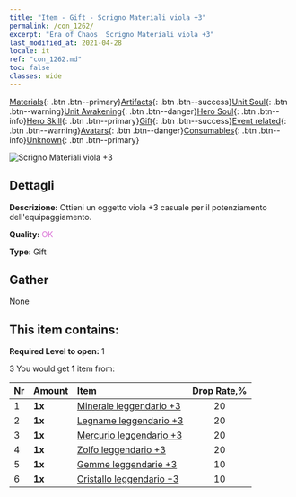 ```yaml
---
title: "Item - Gift - Scrigno Materiali viola +3"
permalink: /con_1262/
excerpt: "Era of Chaos  Scrigno Materiali viola +3"
last_modified_at: 2021-04-28
locale: it
ref: "con_1262.md"
toc: false
classes: wide
---
```

 [Materials](/ItemsIT/){: .btn .btn--primary}[Artifacts](/ItemsIT/Artifacts/){: .btn .btn--success}[Unit Soul](/ItemsIT/UnitSoul/){: .btn .btn--warning}[Unit Awakening](/ItemsIT/UnitAwakening/){: .btn .btn--danger}[Hero Soul](/ItemsIT/HeroSoul/){: .btn .btn--info}[Hero Skill](/ItemsIT/HeroSkill/){: .btn .btn--primary}[Gift](/ItemsIT/Gift/){: .btn .btn--success}[Event related](/ItemsIT/Events/){: .btn .btn--warning}[Avatars](/ItemsIT/Avatars/){: .btn .btn--danger}[Consumables](/ItemsIT/Consumables/){: .btn .btn--info}[Unknown](/ItemsIT/Unknown/){: .btn .btn--primary}

 ![Scrigno Materiali viola +3](/images/t/i_304002.png)

## Dettagli
 **Descrizione:** Ottieni un oggetto viola +3 casuale per il potenziamento dell'equipaggiamento.

 **Quality:** <span style="color: #DA70D6">OK</span>

 **Type:** Gift

## Gather

  None

## This item contains:

 **Required Level to open:** 1

 3 You would get **1** item  from:

  | Nr | Amount |     Item    | Drop Rate,% |
  |:---|:-------|:------------|:---------:|
  | 1 |  **1x** | [Minerale leggendario +3](/ItemsIT/mat_54/) | 20 | 
  | 2 |  **1x** | [Legname leggendario +3](/ItemsIT/mat_55/) | 20 | 
  | 3 |  **1x** | [Mercurio leggendario +3](/ItemsIT/mat_56/) | 20 | 
  | 4 |  **1x** | [Zolfo leggendario +3](/ItemsIT/mat_57/) | 20 | 
  | 5 |  **1x** | [Gemme leggendarie +3](/ItemsIT/mat_58/) | 10 | 
  | 6 |  **1x** | [Cristallo leggendario +3](/ItemsIT/mat_59/) | 10 | 
